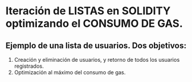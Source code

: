 # Iteración de LISTAS en SOLIDITY optimizando el CONSUMO DE GAS.

## Ejemplo de una lista de usuarios. Dos objetivos:

1) Creación y eliminación de usuarios, y retorno de todos los usuarios registrados. 
2) Optimización al máximo del consumo de gas.
